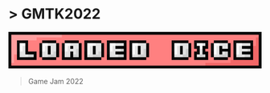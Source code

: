 # > GMTK2022

<img src="https://raw.githubusercontent.com/JamItWIthYou/GMTK2022/main/GameAssets/Title.png">

> Game Jam 2022
